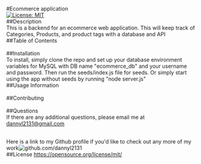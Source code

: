 
   #Ecommerce application
  <br /> [![License: MIT](https://img.shields.io/badge/License-MIT-yellow.svg)](https://opensource.org/licenses/MIT)
  <br /> ##Description
  <br /> This is a backend for an ecommerce web application. This will keep track of Categories, Products, and product tags with a database and API
  <br /> ##Table of Contents
  <br /> 
  <br /> ##Installation
  <br /> To install, simply clone the repo and set up your database environment variables for MySQL with DB name "ecommerce_db" and your username and password. Then run the seeds/index.js file for seeds. Or simply start using the app without seeds by running "node server.js"
  <br /> ##Usage Information
  <br /> 
  <br /> ##Contributing
  <br /> 
  <br /> ##Questions
  <br /> If there are any additional questions, please email me at dannyl2131@gmail.com

  <br /> Here is a link to my Github profile if you'd like to check out any more of my work![github.com/dannyl2131](github.com/dannyl2131)
  <br /> 
    ##License
    https://opensource.org/license/mit/      
